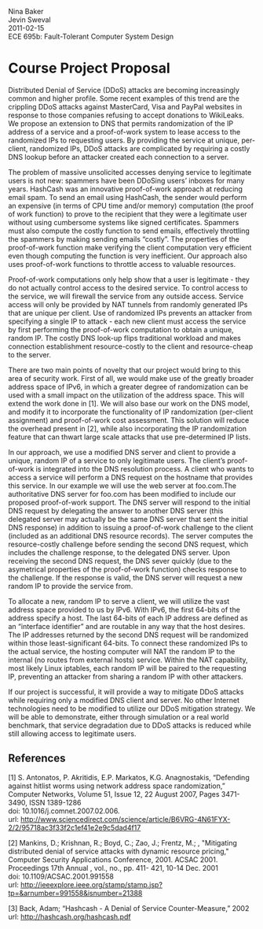 Nina Baker  
Jevin Sweval  
2011-02-15  
ECE 695b: Fault-Tolerant Computer System Design

Course Project Proposal
=======================

Distributed Denial of Service (DDoS) attacks are becoming increasingly common
and higher profile. Some recent examples of this trend are the crippling DDoS
attacks against MasterCard, Visa and PayPal websites in response to those
companies refusing to accept donations to WikiLeaks. We propose an extension to
DNS that permits randomization of the IP address of a service and a
proof-of-work system to lease access to the randomized IPs to requesting users.
By providing the service at unique, per-client, randomized IPs, DDoS attacks
are complicated by requiring a costly DNS lookup before an attacker created
each connection to a server.

The problem of massive unsolicited accesses denying service to legitimate users
is not new: spammers have been DDoSing users’ inboxes for many years. HashCash
was an innovative proof-of-work approach at reducing email spam. To send an
email using HashCash, the sender would perform an expensive (in terms of CPU
time and/or memory) computation (the proof of work function) to prove
to the recipient that they were a legitimate user without using cumbersome
systems like signed certificates. Spammers must also compute the costly
function to send emails, effectively throttling the spammers by making sending
emails “costly”. The properties of the proof-of-work function make verifying
the client computation very efficient even though computing the function is
very inefficient. Our approach also uses proof-of-work functions to throttle
access to valuable resources.

Proof-of-work computations only help show that a user is legitimate - they do
not actually control access to the desired service. To control access to the
service, we will firewall the service from any outside access. Service access
will only be provided by NAT tunnels from randomly generated IPs that are
unique per client. Use of randomized IPs prevents an attacker from specifying a
single IP to attack - each new client must access the service by first
performing the proof-of-work computation to obtain a unique, random IP. The
costly DNS look-up flips traditional workload and makes connection
establishment resource-costly to the client and resource-cheap to the server.

There are two main points of novelty that our project would bring to this
area of security work. First of all, we would make use of the greatly
broader address space of IPv6, in which a greater degree of randomization
can be used with a small impact on the utilization of the address space.
This will extend the work done in [1]. We will also base our work on the
DNS model, and modify it to incorporate the functionality of IP
randomization (per-client assignment) and proof-of-work cost assessment.
This solution will reduce the overhead present in [2], while also
incorporating the IP randomization feature that can thwart large scale
attacks that use pre-determined IP lists.

In our approach, we use a modified DNS server and client to provide a
unique, random IP of a service to only legitimate users. The client’s
proof-of-work is integrated into the DNS resolution process. A client who
wants to access a service will perform a DNS request on the hostname that
provides this service. In our example we will use the web server at
foo.com.The authoritative DNS server for foo.com has been modified to
include our proposed proof-of-work support. The DNS server will respond to
the initial DNS request by delegating the answer to another DNS server
(this delegated server may actually be the same DNS server that sent the
 initial DNS response) in addition to issuing a proof-of-work challenge to
the client (included as an additional DNS resource records). The server
computes the resource-costly challenge before sending the second DNS
request, which includes the challenge response, to the delegated DNS
server. Upon receiving the second DNS request, the DNS sever quickly (due
to the asymetrical properties of the proof-of-work function) checks
response to the challenge. If the response is valid, the DNS server will
request a new random IP to provide the service from.

To allocate a new, random IP to serve a client, we will utilize the vast
address space provided to us by IPv6. With IPv6, the first 64-bits of the
address specify a host. The last 64-bits of each IP address are defined as
an “interface identifier” and are routable in any way that the host
desires. The IP addresses returned by the second DNS request will be
randomized within those least-significant 64-bits. To connect these
randomized IPs to the actual service, the hosting computer will NAT the
random IP to the internal (no routes from external hosts) service. Within
the NAT capability, most likely Linux iptables, each random IP will be
paired to the requesting IP, preventing an attacker from sharing a random
IP with other attackers.

If our project is successful, it will provide a way to mitigate DDoS
attacks while requiring only a modified DNS client and server. No other
Internet technologies need to be modified to utilize our DDoS mitigation
strategy. We will be able to demonstrate, either through simulation or a
real world benchmark, that service degradation due to DDoS attacks is
reduced while still allowing access to legitimate users.

References
----------

[1] S. Antonatos, P. Akritidis, E.P. Markatos, K.G. Anagnostakis, “Defending
against hitlist worms using network address space randomization,” Computer
Networks, Volume 51, Issue 12, 22 August 2007, Pages 3471-3490, ISSN 1389-1286  
doi: 10.1016/j.comnet.2007.02.006.  
url: <http://www.sciencedirect.com/science/article/B6VRG-4N61FYX-2/2/95718ac3f33f2c1ef41e2e9c5dad4f17>

[2] Mankins, D.; Krishnan, R.; Boyd, C.; Zao, J.; Frentz, M.; , "Mitigating
distributed denial of service attacks with dynamic resource pricing," Computer
Security Applications Conference, 2001. ACSAC 2001. Proceedings 17th Annual ,
vol., no., pp. 411- 421, 10-14 Dec. 2001  
doi: 10.1109/ACSAC.2001.991558  
url: <http://ieeexplore.ieee.org/stamp/stamp.jsp?tp=&arnumber=991558&isnumber=21388>

[3] Back, Adam; “Hashcash - A Denial of Service Counter-Measure,” 2002  
url: <http://hashcash.org/hashcash.pdf>
